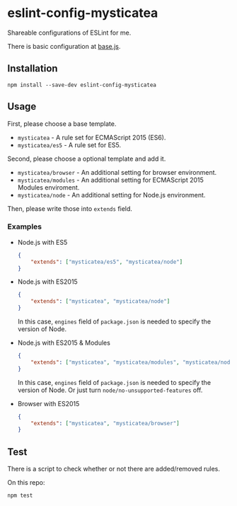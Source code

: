 # eslint-config-mysticatea

Shareable configurations of ESLint for me.

There is basic configuration at [base.js](./base.js).

## Installation

```
npm install --save-dev eslint-config-mysticatea
```

## Usage

First, please choose a base template.

- `mysticatea` - A rule set for ECMAScript 2015 (ES6).
- `mysticatea/es5` - A rule set for ES5.

Second, please choose a optional template and add it.

- `mysticatea/browser` - An additional setting for browser environment.
- `mysticatea/modules` - An additional setting for ECMAScript 2015 Modules enviroment.
- `mysticatea/node` - An additional setting for Node.js environment.

Then, please write those into `extends` field.

### Examples

- Node.js with ES5

  ```json
  {
      "extends": ["mysticatea/es5", "mysticatea/node"]
  }
  ```

- Node.js with ES2015

  ```json
  {
      "extends": ["mysticatea", "mysticatea/node"]
  }
  ```

  In this case, `engines` field of `package.json` is needed to specify the version of Node.

- Node.js with ES2015 & Modules

  ```json
  {
      "extends": ["mysticatea", "mysticatea/modules", "mysticatea/node"]
  }
  ```

  In this case, `engines` field of `package.json` is needed to specify the version of Node.
  Or just turn `node/no-unsupported-features` off.

- Browser with ES2015

  ```json
  {
      "extends": ["mysticatea", "mysticatea/browser"]
  }
  ```

## Test

There is a script to check whether or not there are added/removed rules.

On this repo:

```
npm test
```
